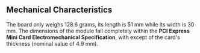 ## Mechanical Characteristics

The board only weighs 128.6 grams, its length is 51 mm while its width is 30 mm. The dimensions of the module fall completely within the **PCI Express Mini Card Electromechanical Specification**, with except of the card's thickness (nominal value of 4.9 mm).

<rk-img
  :src="`${$frontmatter.static_root}/RAK8213_Dimensions.png`"
  width="80%"
  caption="RAK8213 Board Overview"
/>
